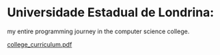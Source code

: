 # Universidade Estadual de Londrina:

my entire programming journey in the computer science college.

[college_curriculum.pdf](https://github.com/rafatokairin/UEL/files/13064486/college_curriculum.pdf)
